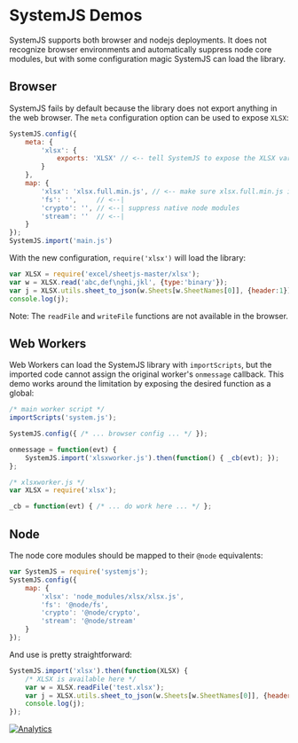 # SystemJS Demos

SystemJS supports both browser and nodejs deployments.  It does not recognize
browser environments and automatically suppress node core modules, but with some
configuration magic SystemJS can load the library.

## Browser

SystemJS fails by default because the library does not export anything in the
web browser.  The `meta` configuration option can be used to expose `XLSX`:

```js
SystemJS.config({
	meta: {
		'xlsx': {
			exports: 'XLSX' // <-- tell SystemJS to expose the XLSX variable
		}
	},
	map: {
		'xlsx': 'xlsx.full.min.js', // <-- make sure xlsx.full.min.js is in same dir
		'fs': '',     // <--|
		'crypto': '', // <--| suppress native node modules
		'stream': ''  // <--|
	}
});
SystemJS.import('main.js')
```

With the new configuration, `require('xlsx')` will load the library:

```js
var XLSX = require('excel/sheetjs-master/xlsx');
var w = XLSX.read('abc,def\nghi,jkl', {type:'binary'});
var j = XLSX.utils.sheet_to_json(w.Sheets[w.SheetNames[0]], {header:1});
console.log(j);
```

Note: The `readFile` and `writeFile` functions are not available in the browser.

## Web Workers

Web Workers can load the SystemJS library with `importScripts`, but the imported
code cannot assign the original worker's `onmessage` callback.  This demo works
around the limitation by exposing the desired function as a global:

```js
/* main worker script */
importScripts('system.js');

SystemJS.config({ /* ... browser config ... */ });

onmessage = function(evt) {
	SystemJS.import('xlsxworker.js').then(function() { _cb(evt); });
};

/* xlsxworker.js */
var XLSX = require('xlsx');

_cb = function(evt) { /* ... do work here ... */ };
```

## Node

The node core modules should be mapped to their `@node` equivalents:

```js
var SystemJS = require('systemjs');
SystemJS.config({
	map: {
		'xlsx': 'node_modules/xlsx/xlsx.js',
		'fs': '@node/fs',
		'crypto': '@node/crypto',
		'stream': '@node/stream'
	}
});
```

And use is pretty straightforward:

```js
SystemJS.import('xlsx').then(function(XLSX) {
	/* XLSX is available here */
	var w = XLSX.readFile('test.xlsx');
	var j = XLSX.utils.sheet_to_json(w.Sheets[w.SheetNames[0]], {header:1});
	console.log(j);
});
```

[![Analytics](https://ga-beacon.appspot.com/UA-36810333-1/SheetJS/js-xlsx?pixel)](https://github.com/SheetJS/js-xlsx)
